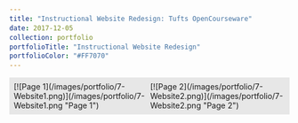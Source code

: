 ```yaml
---
title: "Instructional Website Redesign: Tufts OpenCourseware"
date: 2017-12-05
collection: portfolio
portfolioTitle: "Instructional Website Redesign"
portfolioColor: "#FF7070"
---
```

<div style="display: flex; padding: 8px; background: #e7e7e7;">
<div style="margin-right: 8px;">
[![Page 1](/images/portfolio/7-Website1.png)](/images/portfolio/7-Website1.png "Page 1")
</div>
<div>
[![Page 2](/images/portfolio/7-Website2.png)](/images/portfolio/7-Website2.png "Page 2")
</div>
</div>
